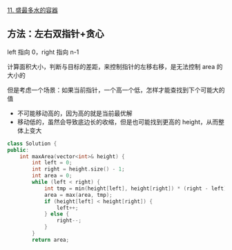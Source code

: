 [11. 盛最多水的容器](https://leetcode-cn.com/problems/container-with-most-water/)

## 方法：左右双指针+贪心

left 指向 0，right 指向 n-1

计算面积大小，判断与目标的差距，来控制指针的左移右移，是无法控制 area 的大小的

但是考虑一个场景：如果当前指针，一个高一个低，怎样才能查找到下个可能大的值

- 不可能移动高的，因为高的就是当前最优解
- 移动低的，虽然会导致底边长的收缩，但是也可能找到更高的 height，从而整体上变大

```c++
class Solution {
public:
    int maxArea(vector<int>& height) {
        int left = 0;
        int right = height.size() - 1;
        int area = 0;
        while (left < right) {
            int tmp = min(height[left], height[right]) * (right - left);
            area = max(area, tmp);
            if (height[left] < height[right]) {
                left++;
            } else {
                right--;
            }
        }
        return area;
```

